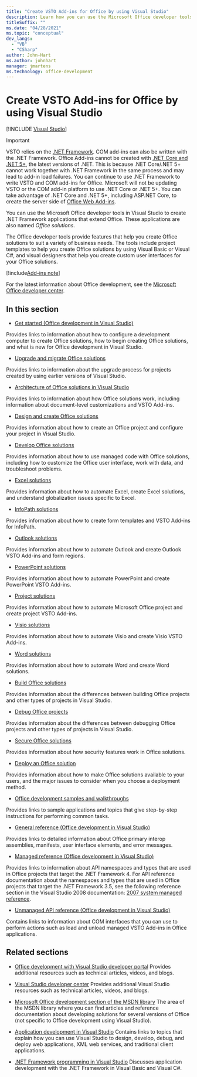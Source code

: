 ```yaml
---
title: "Create VSTO Add-ins for Office by using Visual Studio"
description: Learn how you can use the Microsoft Office developer tools in Visual Studio to create .NET Framework applications that extend Office.
titleSuffix: ""
ms.date: "04/28/2021"
ms.topic: "conceptual"
dev_langs:
  - "VB"
  - "CSharp"
author: John-Hart
ms.author: johnhart
manager: jmartens
ms.technology: office-development
---
```

# Create VSTO Add-ins for Office by using Visual Studio

 [!INCLUDE [Visual Studio](~/includes/applies-to-version/vs-windows-only.md)]
> [!IMPORTANT]
> VSTO relies on the [.NET Framework](/dotnet/framework/get-started/overview). COM add-ins can also be written with the .NET Framework. Office Add-ins cannot be created with [.NET Core and .NET 5+](/dotnet/core/dotnet-five), the latest versions of .NET. This is because .NET Core/.NET 5+ cannot work together with .NET Framework in the same process and may lead to add-in load failures. You can continue to use .NET Framework to write VSTO and COM add-ins for Office. Microsoft will not be updating VSTO or the COM add-in platform to use .NET Core or .NET 5+. You can take advantage of .NET Core and .NET 5+, including ASP.NET Core, to create the server side of [Office Web Add-ins](/office/dev/add-ins/overview/office-add-ins).

  You can use the Microsoft Office developer tools in Visual Studio to create .NET Framework applications that extend Office. These applications are also named *Office solutions*.

 The Office developer tools provide features that help you create Office solutions to suit a variety of business needs. The tools include project templates to help you create Office solutions by using Visual Basic or Visual C#, and visual designers that help you create custom user interfaces for your Office solutions.

[!include[Add-ins note](includes/addinsnote.md)]

 For the latest information about Office development, see the [Microsoft Office developer center](https://developer.microsoft.com/office/docs).

## In this section
- [Get started &#40;Office development in Visual Studio&#41;](getting-started-office-development-in-visual-studio.md)

 Provides links to information about how to configure a development computer to create Office solutions, how to begin creating Office solutions, and what is new for Office development in Visual Studio.

- [Upgrade and migrate Office solutions](upgrading-and-migrating-office-solutions.md)

 Provides links to information about the upgrade process for projects created by using earlier versions of Visual Studio.

- [Architecture of Office solutions in Visual Studio](architecture-of-office-solutions-in-visual-studio.md)

 Provides links to information about how Office solutions work, including information about document-level customizations and VSTO Add-ins.

- [Design and create Office solutions](designing-and-creating-office-solutions.md)

 Provides information about how to create an Office project and configure your project in Visual Studio.

- [Develop Office solutions](developing-office-solutions.md)

 Provides information about how to use managed code with Office solutions, including how to customize the Office user interface, work with data, and troubleshoot problems.

- [Excel solutions](excel-solutions.md)

 Provides information about how to automate Excel, create Excel solutions, and understand globalization issues specific to Excel.

- [InfoPath solutions](infopath-solutions.md)

 Provides information about how to create form templates and VSTO Add-ins for InfoPath.

- [Outlook solutions](outlook-solutions.md)

 Provides information about how to automate Outlook and create Outlook VSTO Add-ins and form regions.

- [PowerPoint solutions](powerpoint-solutions.md)

 Provides information about how to automate PowerPoint and create PowerPoint VSTO Add-ins.

- [Project solutions](project-solutions.md)

 Provides information about how to automate Microsoft Office project and create project VSTO Add-ins.

- [Visio solutions](visio-solutions.md)

 Provides information about how to automate Visio and create Visio VSTO Add-ins.

- [Word solutions](word-solutions.md)

 Provides information about how to automate Word and create Word solutions.

- [Build Office solutions](building-office-solutions.md)

 Provides information about the differences between building Office projects and other types of projects in Visual Studio.

- [Debug Office projects](debugging-office-projects.md)

 Provides information about the differences between debugging Office projects and other types of projects in Visual Studio.

- [Secure Office solutions](securing-office-solutions.md)

 Provides information about how security features work in Office solutions.

- [Deploy an Office solution](deploying-an-office-solution.md)

 Provides information about how to make Office solutions available to your users, and the major issues to consider when you choose a deployment method.

- [Office development samples and walkthroughs](office-development-samples-and-walkthroughs.md)

 Provides links to sample applications and topics that give step-by-step instructions for performing common tasks.

- [General reference &#40;Office development in Visual Studio&#41;](general-reference-office-development-in-visual-studio.md)

 Provides links to detailed information about Office primary interop assemblies, manifests, user interface elements, and error messages.

- [Managed reference &#40;Office development in Visual Studio&#41;](managed-reference-office-development-in-visual-studio.md)

 Provides links to information about API namespaces and types that are used in Office projects that target the .NET Framework 4. For API reference documentation about the namespaces and types that are used in Office projects that target the .NET Framework 3.5, see the following reference section in the Visual Studio 2008 documentation: [2007 system managed reference](managed-reference-office-development-in-visual-studio.md).

- [Unmanaged API reference &#40;Office development in Visual Studio&#41;](unmanaged-api-reference-office-development-in-visual-studio.md)

 Contains links to information about COM interfaces that you can use to perform actions such as load and unload managed VSTO Add-ins in Office applications.

## Related sections
- [Office development with Visual Studio developer portal](https://developer.microsoft.com/office/docs)
 Provides additional resources such as technical articles, videos, and blogs.

- [Visual Studio developer center](https://visualstudio.microsoft.com/)
 Provides additional Visual Studio resources such as technical articles, videos, and blogs.

- [Microsoft Office development section of the MSDN library](/previous-versions/office/office-12/bb726434(v=office.12))
 The area of the MSDN library where you can find articles and reference documentation about developing solutions for several versions of Office (not specific to Office development using Visual Studio).

- [Application development in Visual Studio](/previous-versions/h8w79z10(v=vs.140))
 Contains links to topics that explain how you can use Visual Studio to design, develop, debug, and deploy web applications, XML web services, and traditional client applications.

- [.NET Framework programming in Visual Studio](/previous-versions/visualstudio/visual-studio-2010/k1s94fta(v=vs.100))
 Discusses application development with the .NET Framework in Visual Basic and Visual C#.
